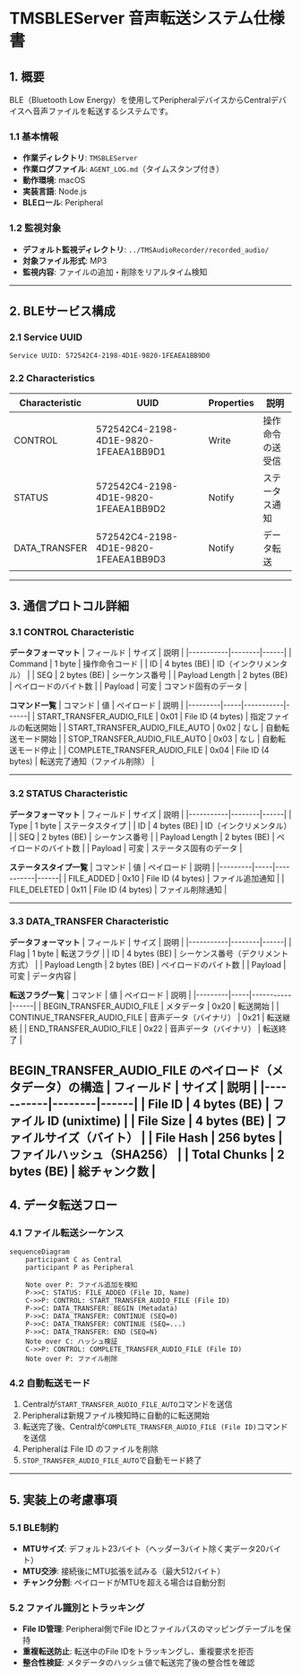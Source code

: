 # TMSBLEServer 音声転送システム仕様書

## 1. 概要

BLE（Bluetooth Low Energy）を使用してPeripheralデバイスからCentralデバイスへ音声ファイルを転送するシステムです。

### 1.1 基本情報
- **作業ディレクトリ**: `TMSBLEServer`
- **作業ログファイル**: `AGENT_LOG.md`（タイムスタンプ付き）
- **動作環境**: macOS
- **実装言語**: Node.js
- **BLEロール**: Peripheral

### 1.2 監視対象
- **デフォルト監視ディレクトリ**: `../TMSAudioRecorder/recorded_audio/`
- **対象ファイル形式**: MP3
- **監視内容**: ファイルの追加・削除をリアルタイム検知

---

## 2. BLEサービス構成

### 2.1 Service UUID
```
Service UUID: 572542C4-2198-4D1E-9820-1FEAEA1BB9D0
```

### 2.2 Characteristics

| Characteristic | UUID | Properties | 説明 |
|---------------|------|------------|------|
| CONTROL | 572542C4-2198-4D1E-9820-1FEAEA1BB9D1 | Write | 操作命令の送受信 |
| STATUS | 572542C4-2198-4D1E-9820-1FEAEA1BB9D2 | Notify | ステータス通知 |
| DATA_TRANSFER | 572542C4-2198-4D1E-9820-1FEAEA1BB9D3 | Notify | データ転送 |

---

## 3. 通信プロトコル詳細

### 3.1 CONTROL Characteristic

**データフォーマット**
| フィールド | サイズ | 説明 |
|-----------|--------|------|
| Command | 1 byte | 操作命令コード |
| ID | 4 bytes (BE) | ID（インクリメンタル） |
| SEQ | 2 bytes (BE) | シーケンス番号 |
| Payload Length | 2 bytes (BE) | ペイロードのバイト数 |
| Payload | 可変 | コマンド固有のデータ |

**コマンド一覧**
| コマンド | 値 | ペイロード | 説明 |
|---------|-----|-----------|------|
| START_TRANSFER_AUDIO_FILE | 0x01 | File ID (4 bytes) | 指定ファイルの転送開始 |
| START_TRANSFER_AUDIO_FILE_AUTO | 0x02 | なし | 自動転送モード開始 |
| STOP_TRANSFER_AUDIO_FILE_AUTO | 0x03 | なし | 自動転送モード停止 |
| COMPLETE_TRANSFER_AUDIO_FILE | 0x04 | File ID (4 bytes) | 転送完了通知（ファイル削除） |

---

### 3.2 STATUS Characteristic

**データフォーマット**
| フィールド | サイズ | 説明 |
|-----------|--------|------|
| Type | 1 byte | ステータスタイプ |
| ID | 4 bytes (BE) | ID（インクリメンタル） |
| SEQ | 2 bytes (BE) | シーケンス番号 |
| Payload Length | 2 bytes (BE) | ペイロードのバイト数 |
| Payload | 可変 | ステータス固有のデータ |

**ステータスタイプ一覧**
| コマンド | 値 | ペイロード | 説明 |
|---------|-----|-----------|------|
| FILE_ADDED | 0x10 | File ID (4 bytes) | ファイル追加通知 |
| FILE_DELETED | 0x11 | File ID (4 bytes) | ファイル削除通知 |

---

### 3.3 DATA_TRANSFER Characteristic

**データフォーマット**
| フィールド | サイズ | 説明 |
|-----------|--------|------|
| Flag | 1 byte | 転送フラグ |
| ID | 4 bytes (BE) | シーケンス番号（デクリメント方式） |
| Payload Length | 2 bytes (BE) | ペイロードのバイト数 |
| Payload | 可変 | データ内容 |

**転送フラグ一覧**
| コマンド | 値 | ペイロード | 説明 |
|---------|-----|-----------|------|
| BEGIN_TRANSFER_AUDIO_FILE | メタデータ | 0x20 | 転送開始 |
| CONTINUE_TRANSFER_AUDIO_FILE | 音声データ（バイナリ） | 0x21 | 転送継続 |
| END_TRANSFER_AUDIO_FILE | 0x22 | 音声データ（バイナリ） |  転送終了 |

**BEGIN_TRANSFER_AUDIO_FILE のペイロード（メタデータ）の構造**
| フィールド | サイズ | 説明 |
|-----------|--------|------|
| File ID | 4 bytes (BE) | ファイル ID (unixtime) |
| File Size | 4 bytes (BE) | ファイルサイズ（バイト） |
| File Hash | 256 bytes | ファイルハッシュ（SHA256） |
| Total Chunks | 2 bytes (BE) | 総チャンク数 |
---

## 4. データ転送フロー

### 4.1 ファイル転送シーケンス

```mermaid
sequenceDiagram
    participant C as Central
    participant P as Peripheral
    
    Note over P: ファイル追加を検知
    P->>C: STATUS: FILE_ADDED (File ID, Name)
    C->>P: CONTROL: START_TRANSFER_AUDIO_FILE (File ID)
    P->>C: DATA_TRANSFER: BEGIN (Metadata)
    P->>C: DATA_TRANSFER: CONTINUE (SEQ=0)
    P->>C: DATA_TRANSFER: CONTINUE (SEQ=...)
    P->>C: DATA_TRANSFER: END (SEQ=N)
    Note over C: ハッシュ検証
    C->>P: CONTROL: COMPLETE_TRANSFER_AUDIO_FILE (File ID)
    Note over P: ファイル削除
```

### 4.2 自動転送モード

1. Centralが`START_TRANSFER_AUDIO_FILE_AUTO`コマンドを送信
2. Peripheralは新規ファイル検知時に自動的に転送開始
3. 転送完了後、Centralが`COMPLETE_TRANSFER_AUDIO_FILE (File ID)`コマンドを送信
4. Peripheralは File ID のファイルを削除
5. `STOP_TRANSFER_AUDIO_FILE_AUTO`で自動モード終了

---

## 5. 実装上の考慮事項

### 5.1 BLE制約
- **MTUサイズ**: デフォルト23バイト（ヘッダー3バイト除く実データ20バイト）
- **MTU交渉**: 接続後にMTU拡張を試みる（最大512バイト）
- **チャンク分割**: ペイロードがMTUを超える場合は自動分割

### 5.2 ファイル識別とトラッキング
- **File ID管理**: Peripheral側でFile IDとファイルパスのマッピングテーブルを保持
- **重複転送防止**: 転送中のFile IDをトラッキングし、重複要求を拒否
- **整合性検証**: メタデータのハッシュ値で転送完了後の整合性を確認
